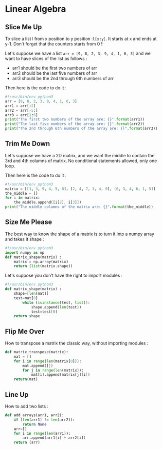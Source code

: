 # Linear Algebra
## Slice Me Up 
To slice a list l from x position to y position :```l[x:y]```. It starts at x and ends at y-1. Don't forget that the counters starts from 0 !!

Let's suppose we have a list ```arr = [9, 8, 2, 3, 9, 4, 1, 0, 3]``` and we want to have slices of the list as follows : 

* arr1 should be the first two numbers of arr
* arr2 should be the last five numbers of arr
* arr3 should be the 2nd through 6th numbers of arr

Then here is the code to do it : 

```python
#!/usr/bin/env python3
arr = [9, 8, 2, 3, 9, 4, 1, 0, 3]
arr1 = arr[:2]
arr2 = arr[-5:]
arr3 = arr[1:6]
print("The first two numbers of the array are: {}".format(arr1))
print("The last five numbers of the array are: {}".format(arr2))
print("The 2nd through 6th numbers of the array are: {}".format(arr3))
```

## Trim Me Down

Let's suppose we have a 2D matrix, and we want the middle to contain the 3rd and 4th columns of matrix. No conditional statements allowed, only one loop. 

Then here is the code to do it : 

```python
#!/usr/bin/env python3
matrix = [[1, 3, 9, 4, 5, 8], [2, 4, 7, 3, 4, 0], [0, 3, 4, 6, 1, 5]]
the_middle = []
for i in matrix: 
	the_middle.append([i[2], i[3]])
print("The middle columns of the matrix are: {}".format(the_middle))
```

## Size Me Please

The best way to know the shape of a matrix is to turn it into a numpy array and takes it shape : 

```python
#!/usr/bin/env python3
import numpy as np
def matrix_shape(matrix) : 
	matrix = np.array(matrix)
	return (list(matrix.shape))
```

Let's suppose you don't have the right to import modules :

```python
#!/usr/bin/env python3
def matrix_shape(matrix) :
    shape=[len(mat)]
    test=mat[0]
        while (isinstance(test, list)): 
            shape.append(len(test))
            test=test[0]
    return shape
```

## Flip Me Over

How to transpose a matrix the classic way, without importing modules : 

```python
def matrix_transpose(matrix):
    mat = []
    for i in range(len(matrix[0])):
        mat.append([])
        for j in range(len(matrix)):
            mat[i].append(matrix[j][i])
    return(mat)
```

## Line Up

How to add two lists :

```python
def add_arrays(arr1, arr2):
    if (len(arr1) != len(arr2)):
        return None
    arr=[]
    for i in range(len(arr1)):
        arr.append(arr1[i] + arr2[i])
    return (arr)
```
